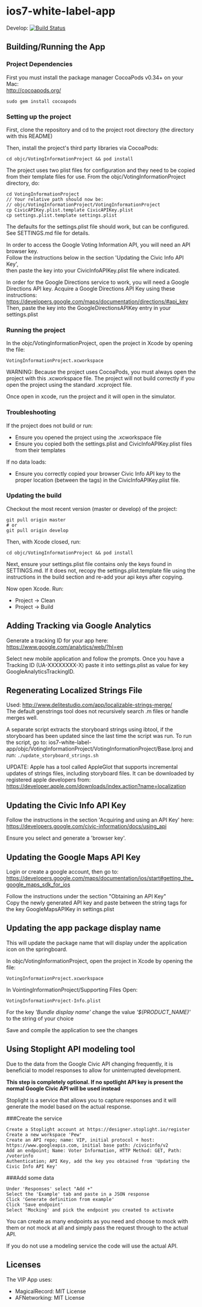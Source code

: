 # ios7-white-label-app

Develop: [![Build Status](https://travis-ci.org/votinginfoproject/ios7-white-label-app.png?branch=develop)](https://travis-ci.org/votinginfoproject/ios7-white-label-app)


## Building/Running the App


### Project Dependencies

First you must install the package manager CocoaPods v0.34+ on your Mac:  
http://cocoapods.org/

```
sudo gem install cocoapods
```


### Setting up the project

First, clone the repository and cd to the project root directory (the directory with this README)

Then, install the project's third party libraries via CocoaPods:

```
cd objc/VotingInformationProject && pod install
```

The project uses two plist files for configuration and they need to be copied from their template
files for use. From the objc/VotingInformationProject directory, do:

```
cd VotingInformationProject
// Your relative path should now be: 
// objc/VotingInformationProject/VotingInformationProject
cp CivicAPIKey.plist.template CivicAPIKey.plist
cp settings.plist.template settings.plist
```

The defaults for the settings.plist file should work, but can be configured.  
See SETTINGS.md file for details.

In order to access the Google Voting Information API, you will need an API browser key.  
Follow the instructions below in the section 'Updating the Civic Info API Key',  
then paste the key into your CivicInfoAPIKey.plist file where indicated.

In order for the Google Directions service to work, you will need a Google Directions
API key. Acquire a Google Directions API Key using these instructions:  
https://developers.google.com/maps/documentation/directions/#api_key  
Then, paste the key into the GoogleDirectionsAPIKey entry in your settings.plist


### Running the project

In the objc/VotingInformationProject, open the project in Xcode by opening the file:

```
VotingInformationProject.xcworkspace
```

WARNING: Because the project uses CocoaPods, you must always open the project with this
.xcworkspace file. The project will not build correctly if you open the project using
the standard .xcproject file.

Once open in xcode, run the project and it will open in the simulator.


### Troubleshooting

If the project does not build or run:
  - Ensure you opened the project using the .xcworkspace file
  - Ensure you copied both the settings.plist and CivicInfoAPIKey.plist files from their templates

If no data loads:
  - Ensure you correctly copied your browser Civic Info API key to the proper location (between the <string> tags) in the CivicInfoAPIKey.plist file.


### Updating the build 

Checkout the most recent version (master or develop) of the project:
```
git pull origin master
# or
git pull origin develop
```

Then, with Xcode closed, run:
```
cd objc/VotingInformationProject && pod install
```

Next, ensure your settings.plist file contains only the keys found in SETTINGS.md.
If it does not, recopy the settings.plist.template file using the instructions in 
the build section and re-add your api keys after copying.

Now open Xcode. Run: 
  - Project -> Clean
  - Project -> Build


## Adding Tracking via Google Analytics

Generate a tracking ID for your app here:
https://www.google.com/analytics/web/?hl=en

Select new mobile application and follow the prompts.
Once you have a Tracking ID (UA-XXXXXXXX-X) paste it into settings.plist as value for key GoogleAnalyticsTrackingID.


## Regenerating Localized Strings File

Used: http://www.delitestudio.com/app/localizable-strings-merge/  
The default genstrings tool does not recursively search .m files or handle merges well.

A separate script extracts the storyboard strings using ibtool, if the storyboard has been updated since the last time the script was run.  To run the script, go to:
ios7-white-label-app/objc/VotingInformationProject/VotingInformationProject/Base.lproj
and run:
`./update_storyboard_strings.sh`

UPDATE: Apple has a tool called AppleGlot that supports incremental updates of strings files, including storyboard files.
It can be downloaded by registered apple developers from:
https://developer.apple.com/downloads/index.action?name=localization

## Updating the Civic Info API Key

Follow the instructions in the section 'Acquiring and using an API Key' here:  
https://developers.google.com/civic-information/docs/using_api

Ensure you select and generate a 'browser key'.


## Updating the Google Maps API Key

Login or create a google account, then go to:  
https://developers.google.com/maps/documentation/ios/start#getting_the_google_maps_sdk_for_ios

Follow the instructions under the section "Obtaining an API Key"  
Copy the newly generated API key and paste between the string tags for the key GoogleMapsAPIKey in settings.plist


## Updating the app package display name

This will update the package name that will display under the application icon on the springboard.

 In objc/VotingInformationProject, open the project in Xcode by opening the file:

```
VotingInformationProject.xcworkspace
```

In VointingInformationProject/Supporting Files Open:

```
VotingInformationProject-Info.plist
```

For the key _'Bundle display name'_ change the value _'$(PRODUCT_NAME)'_ to the string of your choice

Save and compile the application to see the changes

## Using Stoplight API modeling tool

Due to the data from the Google Civic API changing frequently, it is beneficial to model responses to allow for uninterrupted development. 

<b>This step is completely optional. If no spotlight API key is present the normal Google Civic API will be used instead</b>

Stoplight is a service that allows you to capture responses and it will generate the model based on the actual response. 

###Create the service


```
Create a Stoplight account at https://designer.stoplight.io/register 
Create a new workspace 'Pew' 
Create an API repo; name: VIP, initial protocol + host: https://www.googleapis.com, initial base path: /civicinfo/v2
Add an endpoint; Name: Voter Information, HTTP Method: GET, Path: /voterinfo
Authentication; API Key, add the key you obtained from 'Updating the Civic Info API Key'
```
###Add some data

```
Under 'Responses' select "Add +"
Select the 'Example' tab and paste in a JSON response
Click 'Generate definition from example'
Click 'Save endpoint'
Select 'Mocking' and pick the endpoint you created to activate
```
You can create as many endpoints as you need and choose to mock with them or not mock at all and simply pass the request through to the actual API.

If you do not use a modeling service the code will use the actual API.

## Licenses

The VIP App uses:
  - MagicalRecord: MIT License
  - AFNetworking: MIT License
